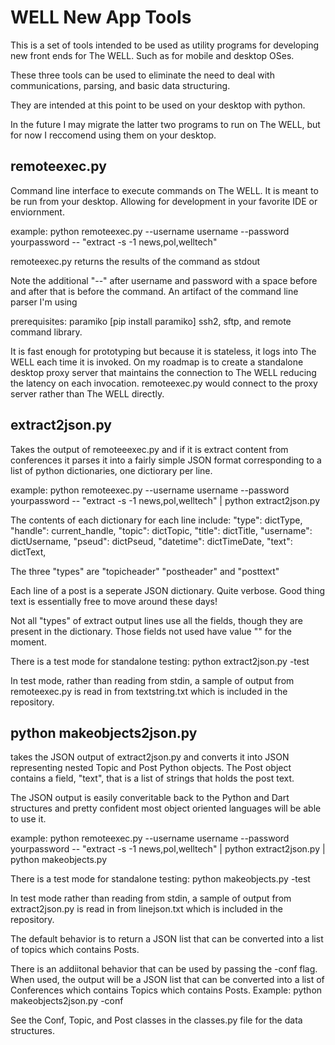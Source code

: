 # WELL New App Tools

This is a set of tools intended to be used as utility programs for developing new front ends for The WELL. Such as for mobile and desktop OSes.  

These three tools can be used to eliminate the need to deal with communications, parsing, and basic data structuring.

They are intended at this point to be used on your desktop with python.

In the future I may migrate the latter two programs to run on The WELL, but for now I reccomend using them on your desktop.  


## remoteexec.py

Command line interface to execute commands on The WELL.  It is meant to be run from your desktop.  Allowing for development in your favorite IDE or enviornment.

example: python remoteexec.py --username username --password yourpassword -- "extract -s -1 news,pol,welltech"

remoteexec.py returns the results of the command as stdout

Note the additional "--" after username and password with a space before and after that is before the command.  An artifact of the command line parser I'm using

prerequisites:  paramiko   [pip install paramiko] ssh2, sftp, and remote command library.

It is fast enough for prototyping but because it is stateless, it logs into The WELL each time it is invoked.  On my roadmap is to create a standalone desktop proxy server 
that maintains the connection to The WELL reducing the latency on each invocation.  remoteexec.py would connect to the proxy server rather than The WELL directly.

## extract2json.py

Takes the output of remoteeexec.py and if it is extract content from conferences it parses it into a fairly simple JSON format corresponding to a list of python dictionaries, one dictiorary per line.  

example: python remoteexec.py --username username --password yourpassword -- "extract -s -1 news,pol,welltech" | python extract2json.py

The contents of each dictionary for each line include:
            "type": dictType,
            "handle": current_handle,
            "topic": dictTopic,
            "title": dictTitle,
            "username": dictUsername,
            "pseud": dictPseud,
            "datetime": dictTimeDate,
            "text": dictText,

The three "types" are "topicheader" "postheader" and "posttext"

Each line of a post is a seperate JSON dictionary.  Quite verbose. Good thing text is essentially free to move around these days!

Not all "types" of extract output lines use all the fields, though they are present in the dictionary.  Those fields not used have value "" for the moment.  

There is a test mode for standalone testing:  python extract2json.py -test

In test mode, rather than reading from stdin, a sample of output from remoteexec.py is read in from textstring.txt which is included in the repository.  

## python makeobjects2json.py 

takes the JSON output of extract2json.py and converts it into JSON representing nested Topic and Post Python objects.  The Post object contains a field, "text", that is a list of strings that holds the post text.

The JSON output is easily converitable back to the Python and Dart structures and pretty confident most object oriented languages will be able to use it.

example: python remoteexec.py --username username --password yourpassword -- "extract -s -1 news,pol,welltech" | python extract2json.py | python makeobjects.py 

There is a test mode for standalone testing:  python makeobjects.py -test

In test mode rather than reading from stdin, a sample of output from extract2json.py is read in from linejson.txt which is included in the repository.  

The default behavior is to return a JSON list that can be converted into a list of topics which contains Posts.

There is an addiitonal behavior that can be used by passing the -conf flag.  When used, the output will be a JSON list that can be converted into a list of Conferences which contains Topics which contains Posts.  Example: python makeobjects2json.py -conf

See the Conf, Topic, and Post classes in the classes.py file for the data structures.



